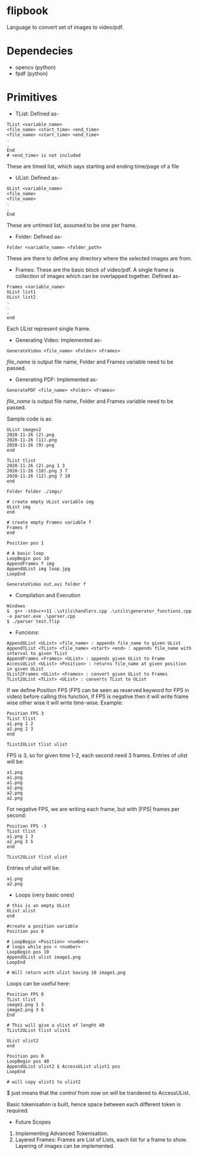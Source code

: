 # flipbook
Language to convert set of images to video/pdf.

# Dependecies
* opencv (python)
* fpdf (python)

# Primitives
* TList: Defined as-
```
TList <variable_name>
<file_name> <start_time> <end_time>
<file_name> <start_time> <end_time>
.
.
End
# <end_time> is not included
```
These are timed list, which says starting and ending time/page of a file

* UList: Defined as-
```
UList <variable_name>
<file_name>
<file_name>
.
.
End
```
These are untimed list, assumed to be one per frame.

* Folder: Defined as-
```
Folder <variable_name> <folder_path>
```
These are there to define any directory where the selected images are from.

* Frames: These are the basic block of video/pdf. A single frame is collection of images which can be overlapped together. Defined as-
```
Frames <variable_name>
UList list1
UList list2
.
.
.
end
```
Each *UList* represent single frame.

* Generating Video: Implemented as-
```
GenerateVideo <file_name> <Folder> <Frames>
```
*file_name* is output file name, Folder and Frames variable need to be passed.

* Generating PDF: Implemented as-
```
GeneratePDF <file_name> <Folder> <Frames>
```
*file_name* is output file name, Folder and Frames variable need to be passed.

Sample code is as:
```
UList images2
2020-11-26 (2).png
2020-11-26 (11).png
2020-11-26 (9).png
end

TList tlist
2020-11-26 (2).png 1 3
2020-11-26 (10).png 3 7
2020-11-26 (12).png 7 10
end

Folder folder ./imgs/

# create empty UList variable img
UList img
end

# create empty Frames variable f
Frames f
end

Position pos 1

# A basic loop
LoopBegin pos 10
AppendFrames f img
AppendUList img loop.jpg
LoopEnd

GenerateVideo out.avi folder f
```
* Compilation and Execution
```
Windows
$  g++ -std=c++11 .\utils\handlers.cpp .\utils\generator_functions.cpp -o parser.exe .\parser.cpp
$ ./parser test.flip
```

* Funcions:
```
AppendUList <UList> <file_name> : appends file_name to given UList
AppendTList <TList> <file_name> <start> <end> : appends file_name with interval to given TList
AppendFrames <Frames> <UList> : appends given UList to Frame
AccessUList <UList> <Position> : returns file_name at given position in given UList
UList2Frames <UList> <Frames> : convert given UList to Frames
TList2UList <TList> <UList> : converts TList to UList
```
If we define Position FPS (FPS can be seen as reserved keyword for FPS in video) before calling this function, if FPS is negative then it will write frame wise other wise it will write time-wise. Example:
```
Position FPS 3
TList tlist
a1.png 1 2
a2.png 2 3
end

TList2UList tlist ulist
```
FPS is 3, so for given time 1-2, each second need 3 frames. Entries of ulist will be:
```
a1.png
a1.png
a1.png
a2.png
a2.png
a2.png
```
For negative FPS, we are writing each frame, but with |FPS| frames per second:
```
Position FPS -3
TList tlist
a1.png 1 3
a2.png 3 5
end

TList2UList tlist ulist
```
Entries of ulist will be:
```
a1.png
a2.png
```
* Loops (very basic ones)
```
# this is an empty UList
UList ulist
end

#create a position variable
Position pos 0

# LoopBegin <Position> <number>
# loops while pos < <number>
LoopBegin pos 10
AppendUList ulist image1.png
LoopEnd

# Will return with ulist having 10 image1.png
```
Loops can be useful here:
```
Position FPS 8
TList tlist
image1.png 1 3
image2.png 3 6
End

# This will give a ulist of lenght 40
TList2UList tlist ulist1

UList ulist2
end

Position pos 0
LoopBegin pos 40
AppendUList ulist2 $ AccessUList ulist1 pos
LoopEnd

# will copy ulist1 to ulist2
```
$ just means that the control from now on will be trandered to AccessUList.

Basic tokenisation is built, hence space between each different token is required.

* Future Scopes
1. Implementing Advanced Tokenisation.
2. Layered Frames: Frames are List of Lists, each list for a frame to show. Layering of images can be implemented.